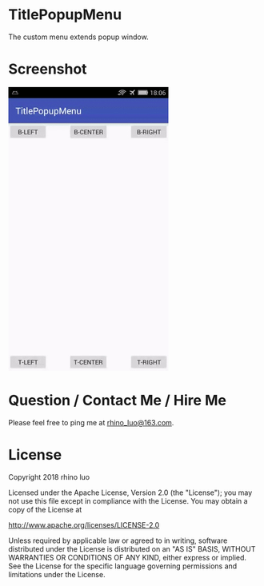 # TitlePopupMenu
The custom menu extends popup window.

# Screenshot
![](https://github.com/rhinoSp/TitlePopupMenu/blob/master/screenrecord/screenrecord.gif)  

# Question / Contact Me / Hire Me

Please feel free to ping me at rhino_luo@163.com.

# License
Copyright 2018 rhino luo

Licensed under the Apache License, Version 2.0 (the "License");
you may not use this file except in compliance with the License.
You may obtain a copy of the License at

   http://www.apache.org/licenses/LICENSE-2.0

Unless required by applicable law or agreed to in writing, software
distributed under the License is distributed on an "AS IS" BASIS,
WITHOUT WARRANTIES OR CONDITIONS OF ANY KIND, either express or implied.
See the License for the specific language governing permissions and
limitations under the License.
